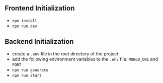 ## Frontend Initialization
- <code>npm install</code>
- <code>npm run dev</code>

## Backend Initialization
- create a `.env` file in the root directory of the project
- add the following environment variables to the `.env` file: `MONGO_URI` and `PORT`
- <code>npm run generate</code>
- <code>npm run start</code>
